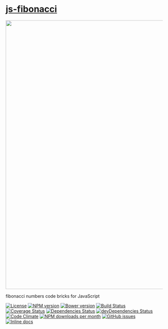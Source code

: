 [js-fibonacci](http://aureooms.github.io/js-fibonacci)
==

<img src="https://imgs.xkcd.com/comics/alone.png" width="864">

fibonacci numbers code bricks for JavaScript

[![License](https://img.shields.io/github/license/aureooms/js-fibonacci.svg?style=flat)](https://raw.githubusercontent.com/aureooms/js-fibonacci/master/LICENSE)
[![NPM version](https://img.shields.io/npm/v/@aureooms/js-fibonacci.svg?style=flat)](https://www.npmjs.org/package/@aureooms/js-fibonacci)
[![Bower version](https://img.shields.io/bower/v/@aureooms/js-fibonacci.svg?style=flat)](http://bower.io/search/?q=@aureooms/js-fibonacci)
[![Build Status](https://img.shields.io/travis/aureooms/js-fibonacci.svg?style=flat)](https://travis-ci.org/aureooms/js-fibonacci)
[![Coverage Status](https://img.shields.io/coveralls/aureooms/js-fibonacci.svg?style=flat)](https://coveralls.io/r/aureooms/js-fibonacci)
[![Dependencies Status](https://img.shields.io/david/aureooms/js-fibonacci.svg?style=flat)](https://david-dm.org/aureooms/js-fibonacci#info=dependencies)
[![devDependencies Status](https://img.shields.io/david/dev/aureooms/js-fibonacci.svg?style=flat)](https://david-dm.org/aureooms/js-fibonacci#info=devDependencies)
[![Code Climate](https://img.shields.io/codeclimate/github/aureooms/js-fibonacci.svg?style=flat)](https://codeclimate.com/github/aureooms/js-fibonacci)
[![NPM downloads per month](https://img.shields.io/npm/dm/@aureooms/js-fibonacci.svg?style=flat)](https://www.npmjs.org/package/@aureooms/js-fibonacci)
[![GitHub issues](https://img.shields.io/github/issues/aureooms/js-fibonacci.svg?style=flat)](https://github.com/aureooms/js-fibonacci/issues)
[![Inline docs](http://inch-ci.org/github/aureooms/js-fibonacci.svg?branch=master&style=shields)](http://inch-ci.org/github/aureooms/js-fibonacci)
